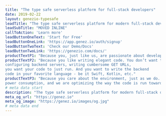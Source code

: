 ```yaml
---
title: "The type safe serverless platform for full-stack developers" 
date: 2019-02-22
layout: genezio-typesafe
leadTitle: "The type safe serverless platform for modern full-stack developers Everything you need to build apps that scale up to millions of users."
leadSubTitle: "MOVED INLINE"
callToAction: 'Learn more'
leadButtonOneText: 'Start for Free'
leadButtonOneLink: 'https://app.genez.io/auth/signup'
leadButtonTwoText: 'Check our Demo/Docs'
leadButtonTwoLink: 'https://genezio.com/docs/'
productTextP1: "Because you, just like us, are passionate about developing new apps, new features. You want to bring them to your users as fast as possible. You want to focus on your code, develop, debug, release and iterate fast."
productTextP2: "Because you like writing elegant code. You don’t want to lose time 
configuring backend servers, writing cumbersome GET URLs, 
you want your code to just run. And you want to write the backend 
code in your favorite language - be it Swift, Kotlin, etc."
productTextP3: "Because you care about the environment, just as we do.  We are passionate about 
power consumption, and we are optimizing the way the code is run towards our goal of zero overhead, fastest cold start delay, best CPU and memory resource allocation."
# meta data start
description: "The type safe serverless platform for modern full-stack developers Everything you need to build apps that scale up to millions of users."
meta_og_url: "https://genez.io"
meta_og_image: "https://genez.io/images/og.jpg"
# meta data end
---
```

